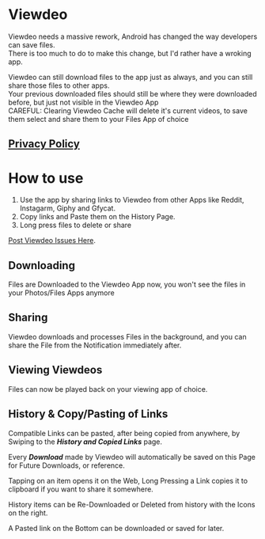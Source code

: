 # Viewdeo

Viewdeo needs a massive rework, Android has changed the way developers can save files.  
There is too much to do to make this change, but I'd rather have a wroking app.  
  
  
Viewdeo can still download files to the app just as always, and you can still share those files to other apps.  
Your previous downloaded files should still be where they were downloaded before, but just not visible in the Viewdeo App  
CAREFUL: Clearing Viewdeo Cache will delete it's current videos, to save them select and share them to your Files App of choice  

## [Privacy Policy](https://tegnatiek.github.io/viewdeo_help/Policy.html)
        
# How to use

1. Use the app by sharing links to Viewdeo from other Apps like Reddit, Instagarm, Giphy and Gfycat.
2. Copy links and Paste them on the History Page.
3. Long press files to delete or share

[Post Viewdeo Issues Here](https://www.reddit.com/r/ViewdeoApp/new/).

## Downloading

Files are Downloaded to the Viewdeo App now, you won't see the files in your Photos/Files Apps anymore

## Sharing

Viewdeo downloads and processes Files in the background, and you can share the File from the Notification immediately after.

## Viewing Viewdeos

Files can now be played back on your viewing app of choice.

## History & Copy/Pasting of Links

Compatible Links can be pasted, after being copied from anywhere, by Swiping to the ***History and Copied Links*** page.

Every ***Download*** made by Viewdeo will automatically be saved on this Page for Future Downloads, or reference.

Tapping on an item opens it on the Web, Long Pressing a Link copies it to clipboard if you want to share it somewhere.

History items can be Re-Downloaded or Deleted from history with the Icons on the right.

A Pasted link on the Bottom can be downloaded or saved for later.
